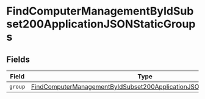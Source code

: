 # FindComputerManagementByIdSubset200ApplicationJSONStaticGroups


## Fields

| Field                                                                                                                                                                 | Type                                                                                                                                                                  | Required                                                                                                                                                              | Description                                                                                                                                                           |
| --------------------------------------------------------------------------------------------------------------------------------------------------------------------- | --------------------------------------------------------------------------------------------------------------------------------------------------------------------- | --------------------------------------------------------------------------------------------------------------------------------------------------------------------- | --------------------------------------------------------------------------------------------------------------------------------------------------------------------- |
| `group`                                                                                                                                                               | [FindComputerManagementByIdSubset200ApplicationJSONStaticGroupsGroup](../../models/operations/findcomputermanagementbyidsubset200applicationjsonstaticgroupsgroup.md) | :heavy_minus_sign:                                                                                                                                                    | N/A                                                                                                                                                                   |